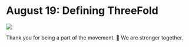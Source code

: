 # August 19: Defining ThreeFold

![](threefold__tfdefined.png  )

Thank you for being a part of the movement. 🙏 We are stronger together.